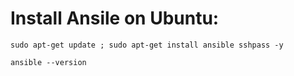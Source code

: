 
# Install Ansile on Ubuntu: 
```
sudo apt-get update ; sudo apt-get install ansible sshpass -y
```

```
ansible --version
```
